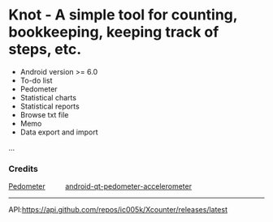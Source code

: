 # Knot - A simple tool for counting, bookkeeping, keeping track of steps, etc.

* Android version >= 6.0
* To-do list
* Pedometer
* Statistical charts
* Statistical reports
* Browse txt file
* Memo
* Data export and import

...

### Credits

[Pedometer](https://github.com/vikasy/Pedometer)&nbsp; &nbsp; &nbsp; &nbsp; &nbsp;
[android-qt-pedometer-accelerometer](https://github.com/adct-the-experimenter/android-qt-pedometer-accelerometer)&nbsp; &nbsp; &nbsp; &nbsp; &nbsp;

---

API:https://api.github.com/repos/ic005k/Xcounter/releases/latest
